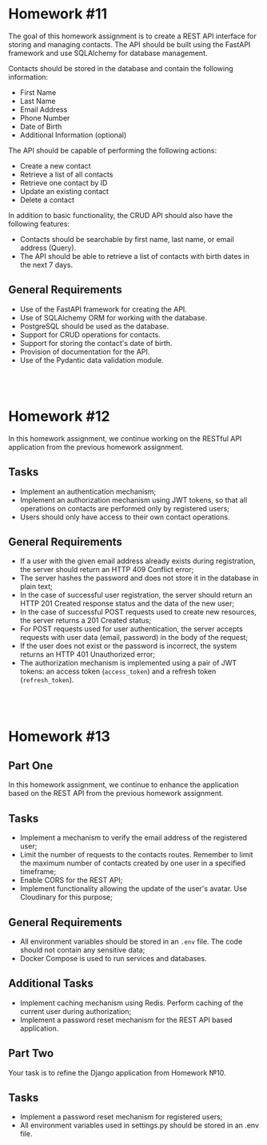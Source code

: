 
# Homework #11

The goal of this homework assignment is to create a REST API interface for storing and managing contacts. The API should be built using the FastAPI framework and use SQLAlchemy for database management.

Contacts should be stored in the database and contain the following information:

- First Name
- Last Name
- Email Address
- Phone Number
- Date of Birth
- Additional Information (optional)

The API should be capable of performing the following actions:

- Create a new contact
- Retrieve a list of all contacts
- Retrieve one contact by ID
- Update an existing contact
- Delete a contact

In addition to basic functionality, the CRUD API should also have the following features:

- Contacts should be searchable by first name, last name, or email address (Query).
- The API should be able to retrieve a list of contacts with birth dates in the next 7 days.

## General Requirements

- Use of the FastAPI framework for creating the API.
- Use of SQLAlchemy ORM for working with the database.
- PostgreSQL should be used as the database.
- Support for CRUD operations for contacts.
- Support for storing the contact's date of birth.
- Provision of documentation for the API.
- Use of the Pydantic data validation module.

<br>

<br>

# Homework #12

In this homework assignment, we continue working on the RESTful API application from the previous homework assignment.

## Tasks
- Implement an authentication mechanism;
- Implement an authorization mechanism using JWT tokens, so that all operations on contacts are performed only by registered users;
- Users should only have access to their own contact operations.

## General Requirements
- If a user with the given email address already exists during registration, the server should return an HTTP 409 Conflict error;
- The server hashes the password and does not store it in the database in plain text;
- In the case of successful user registration, the server should return an HTTP 201 Created response status and the data of the new user;
- In the case of successful POST requests used to create new resources, the server returns a 201 Created status;
- For POST requests used for user authentication, the server accepts requests with user data (email, password) in the body of the request;
- If the user does not exist or the password is incorrect, the system returns an HTTP 401 Unauthorized error;
- The authorization mechanism is implemented using a pair of JWT tokens: an access token (`access_token`) and a refresh token (`refresh_token`).

<br>

<br>

# Homework #13

## Part One
In this homework assignment, we continue to enhance the application based on the REST API from the previous homework assignment.

## Tasks
- Implement a mechanism to verify the email address of the registered user;
- Limit the number of requests to the contacts routes. Remember to limit the maximum number of contacts created by one user in a specified timeframe;
- Enable CORS for the REST API;
- Implement functionality allowing the update of the user's avatar. Use Cloudinary for this purpose;

## General Requirements
- All environment variables should be stored in an `.env` file. The code should not contain any sensitive data;
- Docker Compose is used to run services and databases.

## Additional Tasks
- Implement caching mechanism using Redis. Perform caching of the current user during authorization;
- Implement a password reset mechanism for the REST API based application.

## Part Two
Your task is to refine the Django application from Homework №10.

## Tasks
- Implement a password reset mechanism for registered users;
- All environment variables used in settings.py should be stored in an .env file.